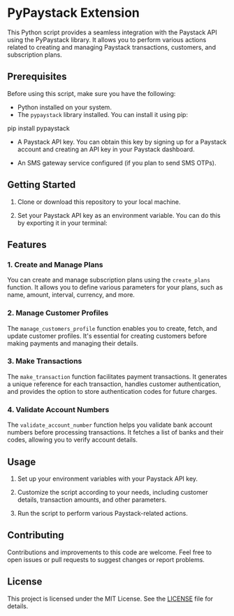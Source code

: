 # PyPaystack Extension

This Python script provides a seamless integration with the Paystack API using the PyPaystack library. It allows you to perform various actions related to creating and managing Paystack transactions, customers, and subscription plans.

## Prerequisites

Before using this script, make sure you have the following:

- Python installed on your system.
- The `pypaystack` library installed. You can install it using pip:

pip install pypaystack


- A Paystack API key. You can obtain this key by signing up for a Paystack account and creating an API key in your Paystack dashboard.

- An SMS gateway service configured (if you plan to send SMS OTPs).

## Getting Started

1. Clone or download this repository to your local machine.

2. Set your Paystack API key as an environment variable. You can do this by exporting it in your terminal:


## Features

### 1. Create and Manage Plans

You can create and manage subscription plans using the `create_plans` function. It allows you to define various parameters for your plans, such as name, amount, interval, currency, and more.

### 2. Manage Customer Profiles

The `manage_customers_profile` function enables you to create, fetch, and update customer profiles. It's essential for creating customers before making payments and managing their details.

### 3. Make Transactions

The `make_transaction` function facilitates payment transactions. It generates a unique reference for each transaction, handles customer authentication, and provides the option to store authentication codes for future charges.

### 4. Validate Account Numbers

The `validate_account_number` function helps you validate bank account numbers before processing transactions. It fetches a list of banks and their codes, allowing you to verify account details.

## Usage

1. Set up your environment variables with your Paystack API key.

2. Customize the script according to your needs, including customer details, transaction amounts, and other parameters.

3. Run the script to perform various Paystack-related actions.

## Contributing

Contributions and improvements to this code are welcome. Feel free to open issues or pull requests to suggest changes or report problems.

## License

This project is licensed under the MIT License. See the [LICENSE](LICENSE) file for details.

